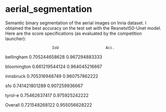 # aerial_segmentation
Semantic binary segmentation of the aerial images on Inria dataset.
I obtained the best accuracy on the test set with the Resnetxt50-Unet model. Here are the score specifications (as evaluated by the competition launcher):

                         IoU                     Acc.
bellingham             0.705244658628            0.967294883333

bloomington            0.661219544124            0.964045216667

innsbruck              0.705316948749            0.960757862222

sfo                    0.741421801289            0.907259936667

tyrol-e                0.75462637417             0.975925242222

Overall                0.721548268122            0.955056628222 

